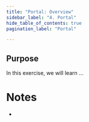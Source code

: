 ```yaml
---
title: "Portal: Overview" 
sidebar_label: "4. Portal"
hide_table_of_contents: true
pagination_label: "Portal" 

---
```

## Purpose

In this exercise, we will learn ...


# Notes 

 - 
 